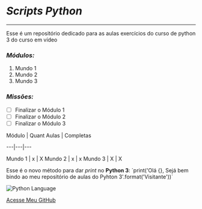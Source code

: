 # __*Scripts Python*__

---

Esse é um repositório dedicado para as aulas exercícios do curso de python 3 do curso em vídeo

### __*Módulos:*__

1. Mundo 1
2. Mundo 2
3. Mundo 3

### __*Missões:*__

- [ ] Finalizar o Módulo 1
- [ ] Finalizar o Módulo 2
- [ ] Finalizar o Módulo 3

Módulo | Quant Aulas | Completas

---|---|---

Mundo 1 | x | X
Mundo 2 | x | x
Mundo 3 | X | X

Esse é o novo método para dar _print_ no **Python 3**: ´print('Olá {}, Sejá bem bindo ao meu repositório de aulas do Pyhton 3'.format('Visitante'))´


![Python Language](https://upload.wikimedia.org/wikipedia/commons/0/0a/Python.svg)

[Acesse Meu GitHub](https://github.com/EduardoMoreiraDeSouza)